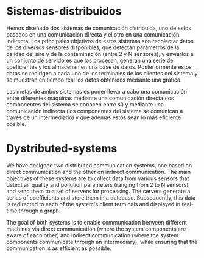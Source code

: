 # Sistemas-distribuidos
Hemos diseñado dos sistemas de comunicación distribuida, uno de estos basados en una comunicación directa y el otro en una comunicación indirecta. Los principales objetivos de estos sistemas son recolectar datos de los diversos sensores disponibles, que detectan parámetros de la calidad del aire y de la contaminación (entre 2 y N sensores), y enviarlos a un conjunto de servidores que los procesan, generan una serie de coeficientes y los almacenan en una base de datos. Posteriormente estos datos se redirigen a cada uno de los terminales de los clientes del sistema y se muestran en tiempo real los datos obtenidos mediante una gráfica.  

Las metas de ambos sistemas es poder llevar a cabo una comunicación entre diferentes máquinas mediante una comunicación directa (los componentes del sistema se conocen entre sí) y mediante una comunicación indirecta (los componentes del sistema se comunican a través de un intermediario) y que además estos sean lo más eficiente posible. 

# Dystributed-systems
We have designed two distributed communication systems, one based on direct communication and the other on indirect communication. The main objectives of these systems are to collect data from various sensors that detect air quality and pollution parameters (ranging from 2 to N sensors) and send them to a set of servers for processing. The servers generate a series of coefficients and store them in a database. Subsequently, this data is redirected to each of the system's client terminals and displayed in real-time through a graph.

The goal of both systems is to enable communication between different machines via direct communication (where the system components are aware of each other) and indirect communication (where the system components communicate through an intermediary), while ensuring that the communication is as efficient as possible.
